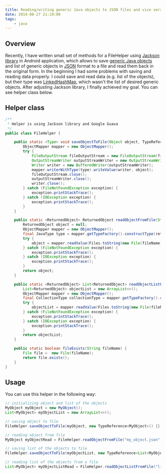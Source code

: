 ```yaml
---
title: Reading/writing generic Java objects to JSON files and vice versa
date: 2014-08-27 21:19:00
tags:
	- java
---
```


Overview
--------

Recently, I have written small set of methods for a FileHelper using [Jackson library](http://jackson.codehaus.org/) in Android application, which allows to save [generic Java objects](http://en.wikipedia.org/wiki/Generics_in_Java) and list of generic objects in [JSON](http://en.wikipedia.org/wiki/JSON) format to a file and read them back in the original form. In the beginning I had some problems with saving and reading data properly. I could save and read data (e.g. list of the objects), but their type was [LinkedHashMap](http://docs.oracle.com/javase/6/docs/api/java/util/LinkedHashMap.html), which wasn't the list of desired generic objects. After adjusting Jackson library, I finally achieved my goal. You can see helper class below.

Helper class
------------

```java
/**
 * Helper is using Jackson library and Google Guava
 */
public class FileHelper {

    public static <Type> void saveObjectToFile(Object object, TypeReference<Type> type, String fileName) {
        ObjectMapper mapper = new ObjectMapper();
        try {
            FileOutputStream fileOutputStream = new FileOutputStream(fileName);
            OutputStreamWriter outputStreamWriter = new OutputStreamWriter(fileOutputStream, Charsets.UTF_8.name());
            Writer writer = new BufferedWriter(outputStreamWriter);
            mapper.writerWithType(type).writeValue(writer, object);
            fileOutputStream.close();
            outputStreamWriter.close();
            writer.close();
        } catch (FileNotFoundException exception) {
            exception.printStackTrace();
        } catch (IOException exception) {
            exception.printStackTrace();
        }
    }

    public static <ReturnedObject> ReturnedObject readObjectFromFile(String fileName, Class<ReturnedObject> returnedObjectClass) {
        ReturnedObject object = null;
        ObjectMapper mapper = new ObjectMapper();
        final JavaType type = mapper.getTypeFactory().constructType(returnedObjectClass);
        try {
            object = mapper.readValue(Files.toString(new File(fileName), Charsets.UTF_8), type);
        } catch (FileNotFoundException exception) {
            exception.printStackTrace();
        } catch (IOException exception) {
            exception.printStackTrace();
        }
        return object;
    }

    public static <ReturnedObject> List<ReturnedObject> readObjectListFromFile(String fileName, Class<ReturnedObject> returnedObjectClass) {
        List<ReturnedObject> objectList = new ArrayList<>();
        ObjectMapper mapper = new ObjectMapper();
        final CollectionType collectionType = mapper.getTypeFactory().constructCollectionType(List.class, returnedObjectClass);
        try {
            objectList = mapper.readValue(Files.toString(new File(fileName), Charsets.UTF_8), collectionType);
        } catch (FileNotFoundException exception) {
            exception.printStackTrace();
        } catch (IOException exception) {
            exception.printStackTrace();
        }
        return objectList;
    }

    public static boolean fileExists(String fileName) {
        File file =  new File(fileName);
        return file.exists();
    }
}
```

Usage
-----

You can use this helper in the following way:

```java
// initializing object and list of the objects
MyObject myObject = new MyObject();
List<MyObject> myObjectList = new ArrayList<>();

// saving object to file
FileHelper.saveObjectToFile(myObject, new TypeReference<MyObject>() {}, "my_object.json");

// reading object from file
MyObject myObjectRead = FileHelper.readObjectFromFile("my_object.json", MyObject.class);

// saving list of the objects to file
FileHelper.saveObjectToFile(myObjectList, new TypeReference<List<MyObject>>() {}, "list_of_my_objects.json");

// reading list of the objects from a file
List<MyObject> myObjectListRead = FileHelper.readObjectListFromFile("list_of_my_objects.json", MyObject.class);
```